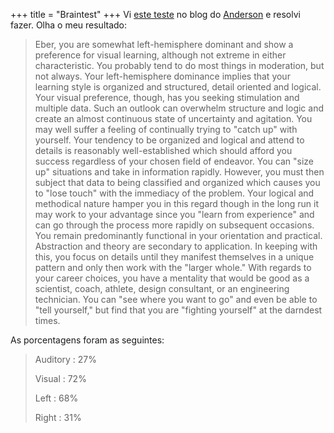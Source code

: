+++
title = "Braintest"
+++
Vi [este teste](http://mindmedia.com/braintest.html) no blog do [Anderson](http://anderson.the-silvas.com/) e resolvi fazer. Olha o meu resultado:

> Eber, you are somewhat left-hemisphere dominant and show a preference for
> visual learning, although not extreme in either characteristic. You probably
> tend to do most things in moderation, but not always. Your left-hemisphere
> dominance implies that your learning style is organized and structured, detail
> oriented and logical. Your visual preference, though, has you seeking
> stimulation and multiple data. Such an outlook can overwhelm structure and
> logic and create an almost continuous state of uncertainty and agitation. You
> may well suffer a feeling of continually trying to "catch up" with yourself.
> Your tendency to be organized and logical and attend to details is reasonably
> well-established which should afford you success regardless of your chosen
> field of endeavor. You can "size up" situations and take in information
> rapidly. However, you must then subject that data to being classified and
> organized which causes you to "lose touch" with the immediacy of the problem.
> Your logical and methodical nature hamper you in this regard though in the
> long run it may work to your advantage since you "learn from experience" and
> can go through the process more rapidly on subsequent occasions. You remain
> predominantly functional in your orientation and practical. Abstraction and
> theory are secondary to application. In keeping with this, you focus on
> details until they manifest themselves in a unique pattern and only then work
> with the "larger whole."  With regards to your career choices, you have a
> mentality that would be good as a scientist, coach, athlete, design
> consultant, or an engineering technician. You can "see where you want to go"
> and even be able to "tell yourself," but find that you are "fighting yourself"
> at the darndest times.

As porcentagens foram as seguintes:

> Auditory : 27%
>
> Visual : 72%
>
> Left : 68%
>
> Right : 31%
